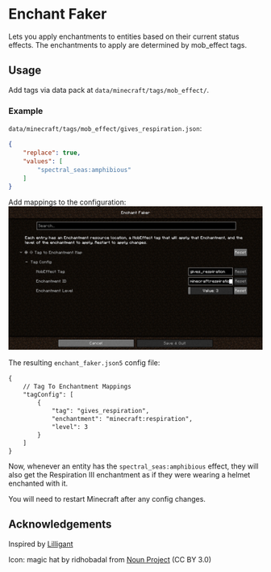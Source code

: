 # Enchant Faker

Lets you apply enchantments to entities based on their current status effects.
The enchantments to apply are determined by mob_effect tags.

## Usage
Add tags via data pack at `data/minecraft/tags/mob_effect/`.

### Example
`data/minecraft/tags/mob_effect/gives_respiration.json`:
```json
{
    "replace": true,
    "values": [
        "spectral_seas:amphibious"
    ]
}
```

Add mappings to the configuration:
![configuration menu](docs/modmenu.png)

The resulting `enchant_faker.json5` config file:
```json5
{
	// Tag To Enchantment Mappings
	"tagConfig": [
		{
			"tag": "gives_respiration",
			"enchantment": "minecraft:respiration",
			"level": 3
		}
	]
}
```
Now, whenever an entity has the `spectral_seas:amphibious` effect, they will also get the Respiration III 
enchantment as if they were wearing a helmet enchanted with it.

You will need to restart Minecraft after any config changes.

## Acknowledgements

Inspired by [Lilligant](https://modrinth.com/mod/lilligant)

Icon: magic hat by ridhobadal from
[Noun Project](https://thenounproject.com/icon/magic-hat-3772576/) (CC BY 3.0)